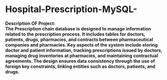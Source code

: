 # Hospital-Prescription-MySQL-
<b>Description OF Project:<b>
<br>
<text-alighn-justify>The Prescription chain database is designed to manage information related to the prescription process. It includes tables for doctors, patients, drugs, pharmacies, and contracts between pharmaceutical companies and pharmacies. Key aspects of the system include storing doctor and patient information, tracking prescriptions issued by doctors, managing drug
inventories at pharmacies, and maintaining contractual agreements. The design ensures data consistency through the use of foreign key constraints, linking entities such as doctors, patients, and drugs.<text-alighn-justify>
